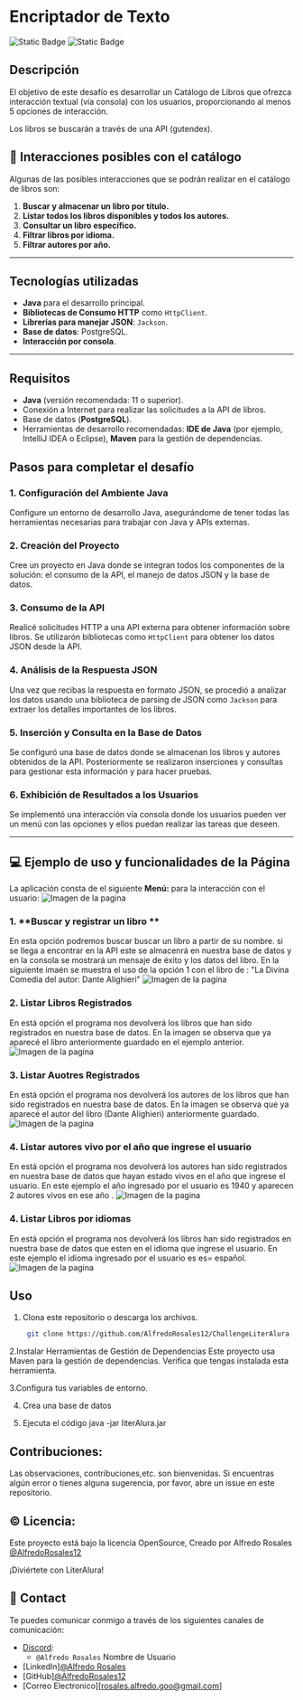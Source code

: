 # Encriptador de Texto
![Static Badge](https://img.shields.io/badge/release_date-january-green)
![Static Badge](https://img.shields.io/badge/Status-Under_review-purple)


## Descripción

El objetivo de este desafío es desarrollar un Catálogo de Libros que ofrezca interacción textual (vía consola) con los usuarios, proporcionando al menos 5 opciones de interacción. 

Los libros se buscarán a través de una API (gutendex). 


## :pencil: Interacciones posibles con el catálogo

Algunas de las posibles interacciones que se podrán realizar en el catálogo de libros son:

1. **Buscar y almacenar un libro por título.**
2. **Listar todos los libros disponibles y todos los autores.**
3. **Consultar un libro específico.**
4. **Filtrar libros por idioma.**
5. **Filtrar autores por año.**


---
## Tecnologías utilizadas

- **Java** para el desarrollo principal.
- **Bibliotecas de Consumo HTTP** como `HttpClient`.
- **Librerías para manejar JSON**: `Jackson`.
- **Base de datos**: PostgreSQL.
- **Interacción por consola**.

---
## Requisitos

- **Java** (versión recomendada: 11 o superior).
- Conexión a Internet para realizar las solicitudes a la API de libros.
- Base de datos (**PostgreSQL**).
- Herramientas de desarrollo recomendadas: **IDE de Java** (por ejemplo, IntelliJ IDEA o Eclipse), **Maven** para la gestión de dependencias.

## Pasos para completar el desafío

### 1. **Configuración del Ambiente Java**
Configure un entorno de desarrollo Java, asegurándome de tener todas las herramientas necesarias para trabajar con Java y APIs externas.

### 2. **Creación del Proyecto**
Cree un proyecto en Java donde se integran todos los componentes de la solución: el consumo de la API, el manejo de datos JSON y la base de datos.

### 3. **Consumo de la API**
Realicé solicitudes HTTP a una API externa para obtener información sobre libros. Se utilizarón bibliotecas como `HttpClient` para obtener los datos JSON desde la API.

### 4. **Análisis de la Respuesta JSON**
Una vez que recibas la respuesta en formato JSON, se procedió a analizar los datos usando una biblioteca de parsing de JSON como `Jackson` para extraer los detalles importantes de los libros.

### 5. **Inserción y Consulta en la Base de Datos**
Se configuró una base de datos donde se almacenan los libros y autores obtenidos de la API. 
Posteriormente se realizaron inserciones y consultas para gestionar esta información y para hacer pruebas. 


### 6. **Exhibición de Resultados a los Usuarios**
Se implementó una interacción vía consola donde los usuarios pueden ver un menú con las opciones y ellos puedan realizar las tareas que deseen.

---

## :computer: Ejemplo de uso  y funcionalidades de la Página

La aplicación consta de el siguiente **Menú:** para la interacción con el usuario:
![Imagen de la pagina](src/assets/img/menu.png)

### 1. **Buscar y registrar un libro **
En esta opción podremos buscar buscar un libro a partir de su nombre. si se llega a encontrar en la API este se almacenrá en nuestra base de datos y en la consola se mostrará un mensaje de éxito y los datos del libro.
En la siguiente imaén se muestra el uso de la opción 1 con el libro de : "La Divina Comedia del autor: Dante Alighieri"
![Imagen de la pagina](src/assets/img/opcion1.png)

### 2. **Listar Libros Registrados**
En está opción el programa nos devolverá los libros que han sido registrados en nuestra base de datos.
En la imagen se observa que ya aparecé el libro anteriormente guardado en el ejemplo anterior.
![Imagen de la pagina](src/assets/img/opcion2.png)

### 3. **Listar Auotres Registrados**
En está opción el programa nos devolverá los autores de los libros que han sido registrados en nuestra base de datos.
En la imagen se observa que ya aparecé el autor del libro (Dante Alighieri) anteriormente guardado.
![Imagen de la pagina](src/assets/img/opcion3.png)

### 4. **Listar autores vivo por el año que ingrese el usuario**
En está opción el programa nos devolverá los autores han sido registrados en nuestra base de datos que hayan estado vivos en el año que ingrese el usuario.
En este ejemplo el año ingresado por el usuario es 1940 y aparecen 2 autores vivos en ese año .
![Imagen de la pagina](src/assets/img/opcion4.png)

### 4. **Listar Libros por idiomas**
En está opción el programa nos devolverá los libros han sido registrados en nuestra base de datos que esten en el idioma que ingrese el usuario.
En este ejemplo el idioma ingresado por el usuario es es= español.
![Imagen de la pagina](src/assets/img/opcion5.png)



## Uso

1. Clona este repositorio o descarga los archivos.

   ```bash
    git clone https://github.com/AlfredoRosales12/ChallengeLiterAlura

2.Instalar Herramientas de Gestión de Dependencias
Este proyecto usa Maven para la gestión de dependencias. Verifica que tengas instalada esta herramienta.

3.Configura tus variables de entorno.

4. Crea una base de datos

5. Ejecuta el código
java -jar literAlura.jar




## Contribuciones:

Las observaciones, contribuciones,etc.  son bienvenidas. Si encuentras algún error o tienes alguna sugerencia, por favor, abre un issue en este repositorio.

## :copyright: Licencia:

Este proyecto está bajo la licencia OpenSource, Creado por Alfredo Rosales [@AlfredoRosales12](https://github.com/AlfredoRosales12)

¡Diviértete con LiterAlura!

## :iphone: Contact

Te puedes comunicar conmigo a través de los siguientes canales de comunicación:

- [Discord](https://discord.com):
  - `@Alfredo Rosales` Nombre de Usuario
- [LinkedIn][@Alfredo Rosales](https://www.linkedin.com/in/alfredo-rosales-aguilar-5048b0264/)
- [GitHub][@AlfredoRosales12](https://github.com/AlfredoRosales12)
- [Correo Electronico][rosales.alfredo.goo@gmail.com]
 